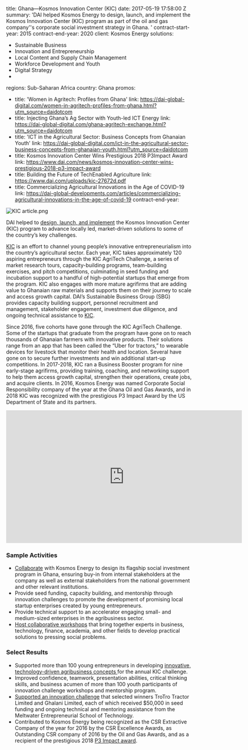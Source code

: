 
title: Ghana—Kosmos Innovation Center (KIC)
date: 2017-05-19 17:58:00 Z
summary: 'DAI helped Kosmos Energy to design, launch, and implement the Kosmos Innovation
  Center (KIC) program as part of the oil and gas company''s corporate social investment
  strategy in Ghana. '
contract-start-year: 2015
contract-end-year: 2020
client: Kosmos Energy
solutions:
- Sustainable Business
- Innovation and Entrepreneurship
- Local Content and Supply Chain Management
- Workforce Development and Youth
- Digital Strategy
-
regions: Sub-Saharan Africa
country: Ghana
promos:
- title: 'Women in Agritech: Profiles from Ghana'
  link: https://dai-global-digital.com/women-in-agritech-profiles-from-ghana.html?utm_source=daidotcom
- title: Injecting Ghana’s Ag Sector with Youth-led ICT Energy
  link: https://dai-global-digital.com/ghana-agritech-exchange.html?utm_source=daidotcom
- title: 'ICT in the Agricultural Sector: Business Concepts from Ghanaian Youth'
  link: https://dai-global-digital.com/ict-in-the-agricultural-sector-business-concepts-from-ghanaian-youth.html?utm_source=daidotcom
- title: Kosmos Innovation Center Wins Prestigious 2018 P3Impact Award
  link: https://www.dai.com/news/kosmos-innovation-center-wins-prestigious-2018-p3-impact-award
- title: Building the Future of TechEnabled Agriculture
  link: https://www.dai.com/uploads/kic-27672d.pdf
- title: Commercializing Agricultural Innovations in the Age of COVID-19
  link: https://dai-global-developments.com/articles/commercializing-agricultural-innovations-in-the-age-of-covid-19
contract-end-year:


![KIC article.png](/uploads/KIC%20article.png)

DAI helped to [design, launch, and implement](https://www.dai.com/news/kosmos-energy-launches-groundbreaking-social-investment-initiative-ghana) the Kosmos Innovation Center (KIC) program to advance locally led, market-driven solutions to some of the country’s key challenges.

[KIC](http://www.kosmosinnovationcenter.com/) is an effort to channel young people’s innovative entrepreneurialism into the country’s agricultural sector. Each year, KIC takes approximately 120 aspiring entrepreneurs through the KIC AgriTech Challenge, a series of market research tours, capacity-building programs, team-building exercises, and pitch competitions, culminating in seed funding and incubation support to a handful of high-potential startups that emerge from the program. KIC also engages with more mature agrifirms that are adding value to Ghanaian raw materials and supports them on their journey to scale and access growth capital. DAI’s Sustainable Business Group (SBG) provides capacity building support, personnel recruitment and management, stakeholder engagement, investment due diligence, and ongoing technical assistance to [KIC](https://thebftonline.com/2018/features/kosmos-energy-agrics-new-ally/).

Since 2016, five cohorts have gone through the KIC AgriTech Challenge. Some of the startups that graduate from the program have gone on to reach thousands of Ghanaian farmers with innovative products. Their solutions range from an app that has been called the “Uber for tractors,” to wearable devices for livestock that monitor their health and location. Several have gone on to secure further investments and win additional start-up competitions. In 2017-2018, KIC ran a Business Booster program for nine early-stage agrifirms, providing training, coaching, and networking support to help them access growth capital, strengthen their operations, create jobs, and acquire clients. In 2016, Kosmos Energy was named Corporate Social Responsibility company of the year at the Ghana Oil and Gas Awards, and in 2018 KIC was recognized with the prestigious P3 Impact Award by the US Department of State and its partners.

<iframe src="https://player.vimeo.com/video/210303653" width="640" height="360" frameborder="0" webkitallowfullscreen mozallowfullscreen allowfullscreen></iframe>

### Sample Activities

* [Collaborate](https://www.myjoyonline.com/news/2018/October-8th/video-kosmos-innovation-centre-wins-top-award-in-the-us.php) with Kosmos Energy to design its flagship social investment program in Ghana, ensuring buy-in from internal stakeholders at the company as well as external stakeholders from the national government and other relevant institutions.
* Provide seed funding, capacity building, and mentorship through innovation challenges to promote the development of promising local startup enterprises created by young entrepreneurs.
* Provide technical support to an accelerator engaging small- and medium-sized enterprises in the agribusiness sector.
* [Host collaborative workshops](https://dai-global-digital.com/ghana-agritech-exchange.html?utm_source=daidotcom) that bring together experts in business, technology, finance, academia, and other fields to develop practical solutions to pressing social problems.

### Select Results

* Supported more than 100 young entrepreneurs in developing [innovative, technology-driven agribusiness concepts ](https://dai-global-digital.com/ict-in-the-agricultural-sector-business-concepts-from-ghanaian-youth.html?utm_source=daidotcom)for the annual KIC challenge.
* Improved confidence, teamwork, presentation abilities, critical thinking skills, and business acumen of more than 100 youth participants of innovation challenge workshops and mentorship program.
* [Supported an innovation challenge](https://www.dai.com/news/kosmos-innovation-center-develops-tech-startups-to-solve-agriculture-problems-in-ghana) that selected winners TroTro Tractor Limited and Ghalani Limited, each of which received $50,000 in seed funding and ongoing technical and mentoring assistance from the Meltwater Entrepreneurial School of Technology.
* Contributed to Kosmos Energy being recognized as the CSR Extractive Company of the year for 2016 by the CSR Excellence Awards, as Outstanding CSR company of 2016 by the Oil and Gas Awards, and as a recipient of the prestigious 2018 [P3 Impact award](https://www.dai.com/news/kosmos-innovation-center-wins-prestigious-2018-p3-impact-award).
